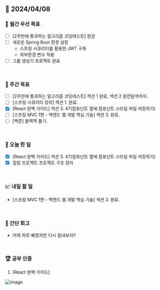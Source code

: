 ## 📅 2024/04/08

### 🚀 월간 우선 목표

- [ ] [2주만에 통과하는 알고리즘 코딩테스트] 완강
- [ ] 새로운 Spring Boot 환경 설정
  - 스프링 시큐리티를 활용한 JWT 구축
  - 외부환경 변수 적용
- [ ] 그룹 생성기 프로젝트 완료

<br />

### 👏 주간 목표

- [ ] [2주만에 통과하는 알고리즘 코딩테스트] 섹션 1 완료, 섹션 2 완전탐색까지.
- [ ] [스프링 시큐리티 강의] 섹션 1. 완료.
- [x] [React 완벽 가이드] 섹션 3. 47(컴포넌트 옆에 컴포넌트 스타일 파일 저장하기)
- [ ] [스프링 MVC 1편 - 백엔드 웹 개발 핵심 기술] 섹션 3. 완료.
- [ ] [백준] 블랙잭 풀기.

<br />

### 💯 오늘 한 일

- [x] [React 완벽 가이드] 섹션 3. 47(컴포넌트 옆에 컴포넌트 스타일 파일 저장하기)
- [x] 힐링 프로젝트 프로젝트 구조 정리

<br />

### 📈 내일 할 일

- [스프링 MVC 1편 - 백엔드 웹 개발 핵심 기술] 섹션 3. 완료.

<br />

### 🤔 간단 회고

- 어제 하루 빠졌지만 다시 힘내보자!!

<br />

### 🏆 공부 인증

1. [React 완벽 가이드]

![image](https://github.com/suld2495/TIL/assets/42727909/dea37be4-1e14-4f73-b8ae-c62a7f9f0493)

